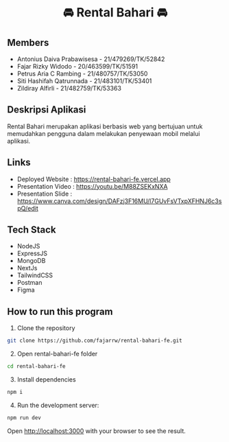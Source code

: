 <h1 align="center">
    🚘 Rental Bahari 🚘
</h1>

## Members
- Antonius Daiva Prabawisesa - 21/479269/TK/52842
- Fajar Rizky Widodo - 20/463599/TK/51591
- Petrus Aria C Rambing - 21/480757/TK/53050
- Siti Hashifah Qatrunnada - 21/483101/TK/53401
- Zildiray Alfirli - 21/482759/TK/53363

## Deskripsi Aplikasi
Rental Bahari merupakan aplikasi berbasis web yang bertujuan untuk memudahkan pengguna dalam melakukan penyewaan mobil melalui aplikasi.

## Links
- Deployed Website   : https://rental-bahari-fe.vercel.app
- Presentation Video : https://youtu.be/M88ZSEKxNXA
- Presentation Slide : https://www.canva.com/design/DAFzj3F16MU/l7GUvFsVTxpXFHNJ6c3spQ/edit

## Tech Stack
- NodeJS
- ExpressJS
- MongoDB
- NextJs
- TailwindCSS
- Postman
- Figma

## How to run this program

1. Clone the repository 
```bash
git clone https://github.com/fajarrw/rental-bahari-fe.git
```
2. Open rental-bahari-fe folder
```bash
cd rental-bahari-fe
```
3. Install dependencies
```bash
npm i
``` 
4. Run the development server:
```bash
npm run dev
```

Open [http://localhost:3000](http://localhost:3000) with your browser to see the result.
